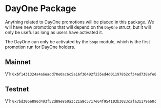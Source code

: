 # DayOne Package

Anything related to DayOne promotions will be placed in this package.
We will have new promotions that will depend on the `DayOne` struct,
but it will only be useful as long as users have activated it.

The DayOne can only be activated by the `bogo` module, which is the first promotion run for DayOne holders.


## Mainnet

V1: `0xbf1431324a4a6eadd70e0ac6c5a16f36492f255ed4d011978b2cf34ad738efe6`

## Testnet


V1: `0x7bd306e890d403f52d89e860a3c21a8c5717e64f954103b3023cafa31179e60c`
